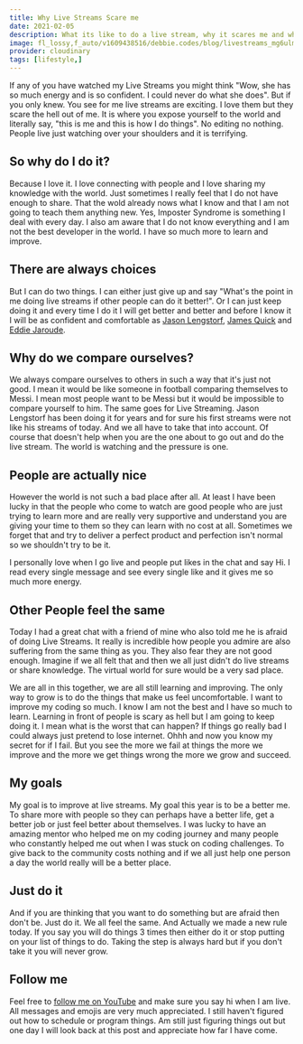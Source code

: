 ```yaml
---
title: Why Live Streams Scare me
date: 2021-02-05
description: What its like to do a live stream, why it scares me and why I know the only way to get over fear is to keep doing it again and again.
image: fl_lossy,f_auto/v1609438516/debbie.codes/blog/livestreams_mg6ulm
provider: cloudinary
tags: [lifestyle,]
---
```


If any of you have watched my Live Streams you might think "Wow, she has so much energy and is so confident. I could never do what she does". But if you only knew. You see for me live streams are exciting. I love them but they scare the hell out of me. It is where you expose yourself to the world and literally say, "this is me and this is how I do things". No editing no nothing. People live just watching over your shoulders and it is terrifying.

## So why do I do it?

Because I love it. I love connecting with people and I love sharing my knowledge with the world. Just sometimes I really feel that I do not have enough to share. That the wold already nows what I know and that I am not going to teach them anything new. Yes, Imposter Syndrome is something I deal with every day. I also am aware that I do not know everything and I am not the best developer in the world. I have so much more to learn and improve.

## There are always choices

But I can do two things. I can either just give up and say "What's the point in me doing live streams if other people can do it better!". Or I can just keep doing it and every time I do it I will get better and better and before I know it I will be as confident and comfortable as [Jason Lengstorf](https://www.learnwithjason.dev/), [James Quick](https://www.jamesqquick.com/) and [Eddie Jaroude](https://www.youtube.com/channel/UC5mnBodB73bR88fLXHSfzYA).

## Why do we compare ourselves?

We always compare ourselves to others in such a way that it's just not good. I mean it would be like someone in football comparing themselves to Messi. I mean most people want to be Messi but it would be impossible to compare yourself to him. The same goes for Live Streaming. Jason Lengstorf has been doing it for years and for sure his first streams were not like his streams of today. And we all have to take that into account. Of course that doesn't help when you are the one about to go out and do the live stream. The world is watching and the pressure is one.

## People are actually nice

However the world is not such a bad place after all. At least I have been lucky in that the people who come to watch are good people who are just trying to learn more and are really very supportive and understand you are giving your time to them so they can learn with no cost at all. Sometimes we forget that and try to deliver a perfect product and perfection isn't normal so we shouldn't try to be it.

I personally love when I go live and people put likes in the chat and say Hi. I read every single message and see every single like and it gives me so much more energy.

## Other People feel the same

Today I had a great chat with a friend of mine who also told me he is afraid of doing Live Streams. It really is incredible how people you admire are also suffering from the same thing as you. They also fear they are not good enough. Imagine if we all felt that and then we all just didn't do live streams or share knowledge. The virtual world for sure would be a very sad place.

We are all in this together, we are all still learning and improving. The only way to grow is to do the things that make us feel uncomfortable. I want to improve my coding so much. I know I am not the best and I have so much to learn. Learning in front of people is scary as hell but I am going to keep doing it. I mean what is the worst that can happen? If things go really bad I could always just pretend to lose internet. Ohhh and now you know my secret for if I fail. But you see the more we fail at things the more we improve and the more we get things wrong the more we grow and succeed.

## My goals

My goal is to improve at live streams. My goal this year is to be a better me. To share more with people so they can perhaps have a better life, get a better job or just feel better about themselves. I was lucky to have an amazing mentor who helped me on my coding journey and many people who constantly helped me out when I was stuck on coding challenges. To give back to the community costs nothing and if we all just help one person a day the world really will be a better place.

## Just do it

And if you are thinking that you want to do something but are afraid then don't be. Just do it. We all feel the same. And Actually we made a new rule today. If you say you will do things 3 times then either do it or stop putting on your list of things to do. Taking the step is always hard but if you don't take it you will never grow.

## Follow me

Feel free to [follow me on YouTube](https://www.youtube.com/c/DebbieOBrien) and make sure you say hi when I am live. All messages and emojis are very much appreciated. I still haven't figured out how to schedule or program things. Am still just figuring things out but one day I will look back at this post and appreciate how far I have come.
